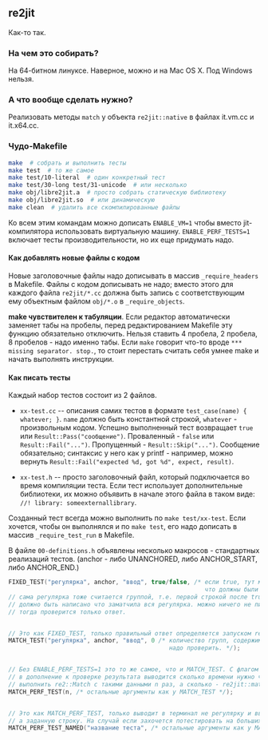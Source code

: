 ## re2jit

Как-то так.

### На чем это собирать?

На 64-битном линуксе. Наверное, можно и на Mac OS X. Под Windows нельзя.

### А что вообще сделать нужно?

Реализовать методы `match` у объекта `re2jit::native` в файлах it.vm.cc
и it.x64.cc.

### Чудо-Makefile

```bash
make  # собрать и выполнить тесты
make test  # то же самое
make test/10-literal  # один конкретный тест
make test/30-long test/31-unicode  # или несколько
make obj/libre2jit.a  # просто собрать статическую библиотеку
make obj/libre2jit.so  # или динамическую
make clean  # удалить все скомпилированные файлы
```

Ко всем этим командам можно дописать `ENABLE_VM=1` чтобы вместо jit-компилятора
использовать виртуальную машину. `ENABLE_PERF_TESTS=1` включает тесты
производительности, но их еще придумать надо.

#### Как добавлять новые файлы с кодом

Новые заголовочные файлы надо дописывать в массив `_require_headers` в Makefile.
Файлы с кодом дописывать не надо; вместо этого для каждого файла `re2jit/*.cc`
должна быть запись с соответствующим ему объектным файлом `obj/*.o`
в `_require_objects`.

**make чувствителен к табуляции**. Если редактор автоматически заменяет табы на пробелы,
перед редактированием Makefile эту функцию обязательно отключить. Нельзя ставить 4 пробела,
2 пробела, 8 пробелов - надо именно табы. Если `make` говорит что-то вроде
`*** missing separator. stop.`, то стоит перестать считать себя умнее make и начать
выполнять инструкции.

#### Как писать тесты

Каждый набор тестов состоит из 2 файлов.

  * `xx-test.cc` -- описания самих тестов в формате `test_case(name) { whatever; }`.
    `name` должно быть константной строкой, `whatever` - произвольным кодом.
    Успешно выполненный тест возвращает `true` или `Result::Pass("сообщение")`.
    Проваленный - `false` или `Result::Fail("...")`. Пропущенный - `Result::Skip("...")`.
    Сообщение обязательно; синтаксис у него как у printf - например, можно вернуть
    `Result::Fail("expected %d, got %d", expect, result)`.

  * `xx-test.h` -- просто заголовочный файл, который подключается во время компиляции теста.
    Если тест использует дополнительные библиотеки, их можно объявить в начале этого файла
    в таком виде: `//! library: someexternallibrary`.

Созданный тест всегда можно выполнить по `make test/xx-test`. Если хочется, чтобы
он выполнялся и по `make test`, его надо дописать в массив `_require_test_run`
в Makefile.

В файле `00-definitions.h` объявлены несколько макросов - стандартных реализаций тестов.
(anchor - либо UNANCHORED, либо ANCHOR_START, либо ANCHOR_END.)

```c++
FIXED_TEST("регулярка", anchor, "ввод", true/false, /* если true, тут можно перечислить
                                                       что должны были заматчить группы */);
// сама регулярка тоже считается группой, т.е. первой строкой после true
// должно быть написано что заматчила вся регулярка. можно ничего не писать,
// тогда проверится только ответ.


// Это как FIXED_TEST, только правильный ответ определяется запуском re2 на том же вводе.
MATCH_TEST("регулярка", anchor, "ввод", 0 /* количество групп, содержимое которых
                                             надо проверить. */);


// Без ENABLE_PERF_TESTS=1 это то же самое, что и MATCH_TEST. С флагом же
// в дополнение к проверке результата выводится сколько времени нужно чтобы
// выполнить re2::Match с такими данными n раз, а сколько - re2jit::match.
MATCH_PERF_TEST(n, /* остальные аргументы как у MATCH_TEST */);


// Это как MATCH_PERF_TEST, только выводит в терминал не регулярку и ввод,
// а заданную строку. На случай если захочется потестировать на больших данных.
MATCH_PERF_TEST_NAMED("название теста", /* остальные аргументы как у MATCH_PERF_TEST */);
```

